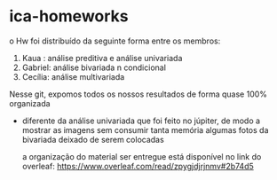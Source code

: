 # ica-homeworks
o Hw foi distribuído da seguinte forma entre os membros:
1. Kaua : análise preditiva e análise univariada
2. Gabriel: análise bivariada n condicional
3. Cecília: análise multivariada

Nesse git, expomos todos os nossos resultados de forma quase 100% organizada
* diferente da análise univariada que foi feito no júpiter, de modo a mostrar as imagens sem consumir tanta memória
  algumas fotos da bivariada deixado de serem colocadas


  a organização do material ser entregue está disponível no link do overleaf:
  https://www.overleaf.com/read/zpygjdjrjnmv#2b74d5 
